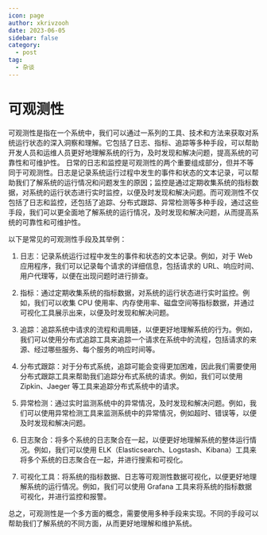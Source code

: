 ```yaml
---
icon: page
author: xkrivzooh
date: 2023-06-05
sidebar: false
category:
  - post
tag:
  - 杂谈
---
```


# 可观测性

可观测性是指在一个系统中，我们可以通过一系列的工具、技术和方法来获取对系统运行状态的深入洞察和理解。它包括了日志、指标、追踪等多种手段，可以帮助开发人员和运维人员更好地理解系统的行为，及时发现和解决问题，提高系统的可靠性和可维护性。
日常的日志和监控是可观测性的两个重要组成部分，但并不等同于可观测性。日志是记录系统运行过程中发生的事件和状态的文本记录，可以帮助我们了解系统的运行情况和问题发生的原因；监控是通过定期收集系统的指标数据，对系统的运行状态进行实时监控，以便及时发现和解决问题。而可观测性不仅包括了日志和监控，还包括了追踪、分布式跟踪、异常检测等多种手段，通过这些手段，我们可以更全面地了解系统的运行情况，及时发现和解决问题，从而提高系统的可靠性和可维护性。

以下是常见的可观测性手段及其举例：

1. 日志：记录系统运行过程中发生的事件和状态的文本记录。例如，对于 Web 应用程序，我们可以记录每个请求的详细信息，包括请求的 URL、响应时间、用户代理等，以便在出现问题时进行排查。

2. 指标：通过定期收集系统的指标数据，对系统的运行状态进行实时监控。例如，我们可以收集 CPU 使用率、内存使用率、磁盘空间等指标数据，并通过可视化工具展示出来，以便及时发现和解决问题。

3. 追踪：追踪系统中请求的流程和调用链，以便更好地理解系统的行为。例如，我们可以使用分布式追踪工具来追踪一个请求在系统中的流程，包括请求的来源、经过哪些服务、每个服务的响应时间等。

4. 分布式跟踪：对于分布式系统，追踪可能会变得更加困难，因此我们需要使用分布式跟踪工具来帮助我们追踪分布式系统的请求。例如，我们可以使用 Zipkin、Jaeger 等工具来追踪分布式系统中的请求。

5. 异常检测：通过实时监测系统中的异常情况，及时发现和解决问题。例如，我们可以使用异常检测工具来监测系统中的异常情况，例如超时、错误等，以便及时发现和解决问题。

6. 日志聚合：将多个系统的日志聚合在一起，以便更好地理解系统的整体运行情况。例如，我们可以使用 ELK（Elasticsearch、Logstash、Kibana）工具来将多个系统的日志聚合在一起，并进行搜索和可视化。

7. 可视化工具：将系统的指标数据、日志等可观测性数据可视化，以便更好地理解系统的运行情况。例如，我们可以使用 Grafana 工具来将系统的指标数据可视化，并进行监控和报警。

总之，可观测性是一个多方面的概念，需要使用多种手段来实现。不同的手段可以帮助我们了解系统的不同方面，从而更好地理解和维护系统。

<!-- @include: ../scaffolds/post_footer.md -->
